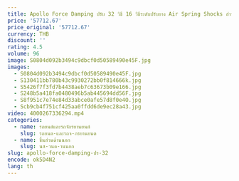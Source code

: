 ```yaml
---
title: Apollo Force Damping ปรับ 32 วิธี 16 วิธีระดับปรับยาง Air Spring Shocks สําหรับกอล์ฟ 6
price: '57712.67'
price_original: '57712.67'
currency: THB
discount: ''
rating: 4.5
volume: 96
image: S0804d092b3494c9dbcf0d50589490e45F.jpg
images:
  - S0804d092b3494c9dbcf0d50589490e45F.jpg
  - S130411bb780b43c9930272bb0f814666k.jpg
  - S5426f7f3fd7b4438aeb7c63673b09e166.jpg
  - S248b5a418fa0480496b5ab445694dd56F.jpg
  - S8f951c7e74e84d33abce0afe57d8f0e4O.jpg
  - Scb9cb4f751cf425aa0ffdd6de9ec28a43.jpg
video: 4000267336294.mp4
categories:
  - name: รถยนต์และรถจักรยานยนต์
    slug: รถยนต-และรถจ-กรยานยนต
  - name: ชิ้นส่วนด้านนอก
    slug: นส-วนด-านนอก
slug: apollo-force-damping-ปร-32
encode: ok5D4N2
lang: th
---
```

  
